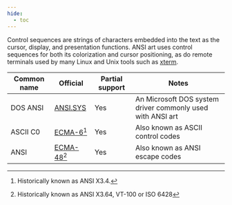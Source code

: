 ```yaml
---
hide:
  - toc
---
```

Control sequences are strings of characters embedded into the text as the cursor, display, and presentation functions. ANSI art uses control sequences for both its colorization and cursor positioning, as do remote terminals used by many Linux and Unix tools such as [xterm](http://invisible-island.net/xterm/).

| Common name | Official | Partial support | Notes |
| -- | -- | -- | -- |
| DOS ANSI | [ANSI.SYS](https://msdn.microsoft.com/en-us/library/cc722862.aspx) | Yes | An Microsoft DOS system driver commonly used with ANSI art |
| ASCII C0 | [ECMA-6](http://www.ecma-international.org/publications/standards/Ecma-006.htm)[^1] | Yes | Also known as ASCII control codes |
| ANSI | [ECMA-48](http://www.ecma-international.org/publications/standards/Ecma-048.htm)[^2] | Yes | Also known as ANSI escape codes |

[^1]: Historically known as ANSI X3.4.
[^2]: Historically known as ANSI X3.64, VT-100 or ISO 6428
